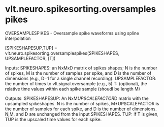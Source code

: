 # vlt.neuro.spikesorting.oversamplespikes

  OVERSAMPLESPIKES - Oversample spike waveforms using spline interpolation
 
   [SPIKESHAPESUP,TUP] = vlt.neuro.spikesorting.oversamplespikes(SPIKESHAPES, UPSAMPLEFACTOR, [T])
 
   Inputs: SPIKESHAPES: an NxMxD matrix of spikes shapes; N is the number of
              spikes, M is the number of samples per spike, and D is the number
              of dimensions (e.g., D=1 for a single channel recording).
           UPSAMPLEFACTOR: the number of times to vlt.signal.oversample (e.g., 5)
           T: (optional), the relative time values within each spike sample
              (shoudl be length M)
 
   Outputs: SPIKESHAPESUP:  An NxM*UPSCALEFACTOR*D matrix with the upsampled
           spikeshapes. N is the number of spikes, M*UPSCALEFACTOR is the number
           of samples for each spike, and D is the number of dimensions. N,M, and D 
           are unchanged from the input SPIKESHAPES.
             TUP: If T is given, TUP is the upscaled time values for each spike.
